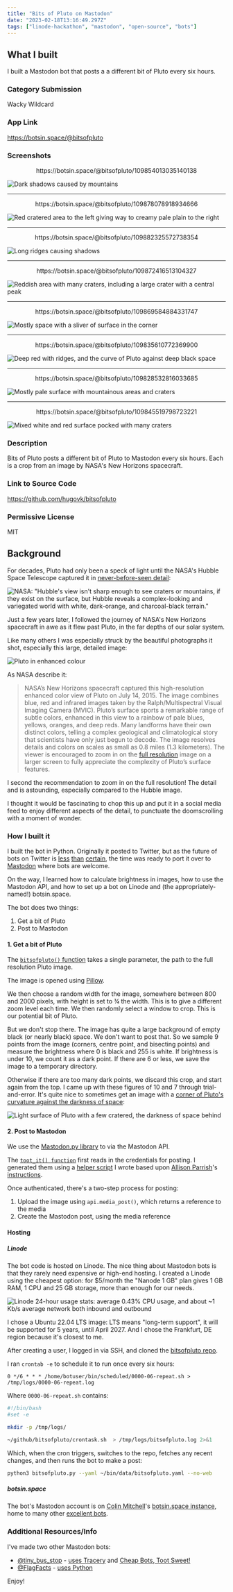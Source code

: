 ```yaml
---
title: "Bits of Pluto on Mastodon"
date: "2023-02-18T13:16:49.297Z"
tags: ["linode-hackathon", "mastodon", "open-source", "bots"]
---
```


## What I built

I built a Mastodon bot that posts a a different bit of Pluto every six hours.

### Category Submission

Wacky Wildcard

### App Link

https://botsin.space/@bitsofpluto

### Screenshots

<center>https://botsin.space/@bitsofpluto/109854013035140138</center>

![Dark shadows caused by mountains](r78gpvcyl5ai09z93cds.png)

---

<center>https://botsin.space/@bitsofpluto/109878078918934666</center>

![Red cratered area to the left giving way to creamy pale plain to the right](7zlvfcqdh1nj4nlgpl9p.png)

---

<center>https://botsin.space/@bitsofpluto/109882325572738354</center>

![Long ridges causing shadows](fr8oxtml9trqb7kg1ptj.png)

---

<center>https://botsin.space/@bitsofpluto/109872416513104327</center>

![Reddish area with many craters, including a large crater with a central peak](ys3xv8itck0jpjfttqjq.png)

---

<center>https://botsin.space/@bitsofpluto/109869584884331747</center>

![Mostly space with a sliver of surface in the corner](tevx5s0kxjsq1kwlm847.png)

---

<center>https://botsin.space/@bitsofpluto/109835610772369900</center>

![Deep red with ridges, and the curve of Pluto against deep black space](wscpk9b699sexhly1es7.png)

---

<center>https://botsin.space/@bitsofpluto/109828532816033685</center>

![Mostly pale surface with mountainous areas and craters](144ix05imzd5dv3qvmpr.png)

---

<center>https://botsin.space/@bitsofpluto/109845519798723221</center>

![Mixed white and red surface pocked with many craters](68l14un3lt032llpcnl7.png)

### Description

Bits of Pluto posts a different bit of Pluto to Mastodon every six hours. Each is a crop
from an image by NASA's New Horizons spacecraft.

### Link to Source Code

https://github.com/hugovk/bitsofpluto

### Permissive License

MIT

## Background

For decades, Pluto had only been a speck of light until the NASA's Hubble Space
Telescope captured it in
[never-before-seen detail](https://hubblesite.org/contents/news-releases/2010/news-2010-06.html):

![NASA: "Hubble's view isn't sharp enough to see craters or mountains, if they exist on the surface, but Hubble reveals a complex-looking and variegated world with white, dark-orange, and charcoal-black terrain."](tvnfv986pgdognhevi3j.jpg)

Just a few years later, I followed the journey of NASA's New Horizons spacecraft in awe
as it flew past Pluto, in the far depths of our solar system.

Like many others I was especially struck by the beautiful photographs it shot,
especially this large, detailed image:

![Pluto in enhanced colour](x3cu2253wz13viuoyg3y.png)

As NASA describe it:

> NASA’s New Horizons spacecraft captured this high-resolution enhanced color view of
> Pluto on July 14, 2015. The image combines blue, red and infrared images taken by the
> Ralph/Multispectral Visual Imaging Camera (MVIC). Pluto’s surface sports a remarkable
> range of subtle colors, enhanced in this view to a rainbow of pale blues, yellows,
> oranges, and deep reds. Many landforms have their own distinct colors, telling a
> complex geological and climatological story that scientists have only just begun to
> decode. The image resolves details and colors on scales as small as 0.8 miles (1.3
> kilometers). The viewer is encouraged to zoom in on the
> [full resolution](http://www.nasa.gov/sites/default/files/thumbnails/image/crop_p_color2_enhanced_release.png)
> image on a larger screen to fully appreciate the complexity of Pluto’s surface
> features.

I second the recommendation to zoom in on the full resolution! The detail and is
astounding, especially compared to the Hubble image.

I thought it would be fascinating to chop this up and put it in a social media feed to
enjoy different aspects of the detail, to punctuate the doomscrolling with a moment of
wonder.

### How I built it

I built the bot in Python. Originally it posted to Twitter, but as the future of bots on
Twitter is
[less](https://www.theverge.com/2023/2/2/23582982/twitter-api-free-access-cutoff-bot-developers-shutdown)
[than](https://www.theverge.com/2023/2/2/23582982/twitter-api-free-access-cutoff-bot-developers-shutdown)
[certain](https://www.vice.com/en/article/4axzzd/twitters-latest-chaotic-move-will-kill-the-sites-best-bots-account-owners-say),
the time was ready to port it over to
[Mastodon](https://botwiki.org/resources/fediverse-bots/) where bots are welcome.

On the way, I learned how to calculate brightness in images, how to use the Mastodon
API, and how to set up a bot on Linode and (the appropriately-named!) botsin.space.

The bot does two things:

1. Get a bit of Pluto
2. Post to Mastodon

#### 1. Get a bit of Pluto

The
[`bitsofpluto()` function](https://github.com/hugovk/bitsofpluto/blob/d98c8fe4749c31c4d142b89a06d0241773794f00/bitsofpluto.py#L92-L139)
takes a single parameter, the path to the full resolution Pluto image.

The image is opened using [Pillow](https://pillow.readthedocs.io/).

We then choose a random width for the image, somewhere between 800 and 2000 pixels, with
height is set to ¾ the width. This is to give a different zoom level each time. We then
randomly select a window to crop. This is our potential bit of Pluto.

But we don't stop there. The image has quite a large background of empty black (or
nearly black) space. We don't want to post that. So we sample 9 points from the image
(corners, centre point, and bisecting points) and measure the brightness where 0 is
black and 255 is white. If brightness is under 10, we count it as a dark point. If there
are 6 or less, we save the image to a temporary directory.

Otherwise if there are too many dark points, we discard this crop, and start again from
the top. I came up with these figures of 10 and 7 through trial-and-error. It's quite
nice to sometimes get an image with a
[corner of Pluto's curvature against the darkness of space](https://botsin.space/@bitsofpluto/109880910091459752):

![Light surface of Pluto with a few cratered, the darkness of space behind](sh69yjordzcx0q0p20o1.png)

#### 2. Post to Mastodon

We use the [Mastodon.py library](https://mastodonpy.readthedocs.io/) to via the Mastodon
API.

The
[`toot_it() function`](https://github.com/hugovk/bitsofpluto/blob/d98c8fe4749c31c4d142b89a06d0241773794f00/bitsofpluto.py#L46-L89)
first reads in the credentials for posting. I generated them using a
[helper script](https://github.com/hugovk/mastodon-tools/blob/main/mastodon_create_app.py)
I wrote based upon [Allison Parrish](https://www.decontextualize.com/)'s
[instructions](https://gist.github.com/aparrish/661fca5ce7b4882a8c6823db12d42d26).

Once authenticated, there's a two-step process for posting:

1. Upload the image using `api.media_post()`, which returns a reference to the media
2. Create the Mastodon post, using the media reference

#### Hosting

##### Linode

The bot code is hosted on Linode. The nice thing about Mastodon bots is that they rarely
need expensive or high-end hosting. I created a Linode using the cheapest option: for
$5/month the "Nanode 1 GB" plan gives 1 GB RAM, 1 CPU and 25 GB storage, more than
enough for our needs.

![Linode 24-hour usage stats: average 0.43% CPU usage, and about ~1 Kb/s average network both inbound and outbound](6oiwss0gys3ndhlnsksj.png)

I chose a Ubuntu 22.04 LTS image: LTS means "long-term support", it will be supported
for 5 years, until April 2027. And I chose the Frankfurt, DE region because it's closest
to me.

After creating a user, I logged in via SSH, and cloned the
[bitsofpluto repo](https://github.com/hugovk/bitsofpluto).

I ran `crontab -e` to schedule it to run once every six hours:

```cron
0 */6 * * * /home/botuser/bin/scheduled/0000-06-repeat.sh > /tmp/logs/0000-06-repeat.log
```

Where `0000-06-repeat.sh` contains:

```sh
#!/bin/bash
#set -e

mkdir -p /tmp/logs/

~/github/bitsofpluto/crontask.sh  > /tmp/logs/bitsofpluto.log 2>&1
```

Which, when the cron triggers, switches to the repo, fetches any recent changes, and
then runs the bot to make a post:

```sh
python3 bitsofpluto.py --yaml ~/bin/data/bitsofpluto.yaml --no-web
```

##### botsin.space

The bot's Mastodon account is on [Colin Mitchell](https://muffinlabs.com/)'s
[botsin.space instance](https://botsin.space/about), home to many other
[excellent bots](https://botsin.space/public/local).

### Additional Resources/Info

I've made two other Mastodon bots:

- [@tiny_bus_stop](https://botsin.space/@tiny_bus_stop) -
  [uses Tracery](https://github.com/hugovk/cheapbotsdonequick/blob/main/tiny_bus_stop.json)
  and [Cheap Bots, Toot Sweet!](https://cheapbotstootsweet.com/)
- [@FlagFacts](https://botsin.space/@FlagFacts) -
  [uses Python](https://github.com/hugovk/randimgbot)

Enjoy!
